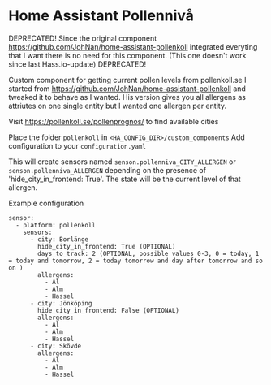 # Home Assistant Pollennivå


DEPRECATED!
Since the original component https://github.com/JohNan/home-assistant-pollenkoll integrated everyting that I want there is no need for this component.
(This one doesn't work since last Hass.io-update)
DEPRECATED!


Custom component for getting current pollen levels from pollenkoll.se
I started from https://github.com/JohNan/home-assistant-pollenkoll and tweaked it to behave as I wanted. His version gives you all allergens as attriutes on one single entity but I wanted one allergen per entity.

Visit https://pollenkoll.se/pollenprognos/ to find available cities

Place the folder `pollenkoll` in `<HA_CONFIG_DIR>/custom_components`
Add configuration to your `configuration.yaml`

This will create sensors named `senson.pollenniva_CITY_ALLERGEN` or `senson.pollenniva_ALLERGEN` depending on the presence of 'hide_city_in_frontend: True'. The state will be the current level of that allergen.

Example configuration

```
sensor:
  - platform: pollenkoll
    sensors:
      - city: Borlänge
        hide_city_in_frontend: True (OPTIONAL)
        days_to_track: 2 (OPTIONAL, possible values 0-3, 0 = today, 1 = today and tomorrow, 2 = today tomorrow and day after tomorrow and so on )
        allergens:
          - Al
          - Alm
          - Hassel
      - city: Jönköping
        hide_city_in_frontend: False (OPTIONAL)
        allergens:
          - Al
          - Alm
          - Hassel
      - city: Skövde
        allergens:
          - Al
          - Alm
          - Hassel
```
